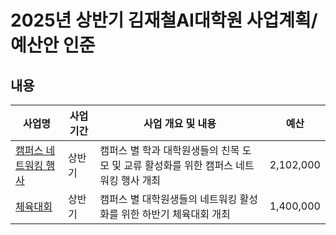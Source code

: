 2025년 상반기 김재철AI대학원 사업계획/예산안 인준
===

## 내용
| 사업명                                        | 사업 기간 | 사업 개요 및 내용                                                                  | 예산         |
|-----------------------------------------------|-----------|-----------------------------------------------------------------------------|------------|
| [캠퍼스 네트워킹 행사](캠퍼스_네트워킹.md)        | 상반기 | 캠퍼스 별 학과 대학원생들의 친목 도모 및 교류 활성화를 위한 캠퍼스 네트워킹 행사 개최  | 2,102,000 |  
| [체육대회](AI_체육대회.md)                    | 상반기 | 캠퍼스 별 대학원생들의 네트워킹 활성화를 위한 하반기 체육대회 개최  |1,400,000  |